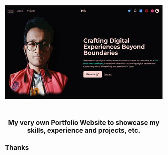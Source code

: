 <p align="center">
  <a href="https://hindol-banerjee-official.vercel.app/">
    <img src="public\images\projects2\dev-pf.png" height="300px">
  </a>
</p>

&nbsp;

<h2 align='center'>
    My very own Portfolio Website to showcase my skills, experience and projects, etc.
</h2>

## Thanks
